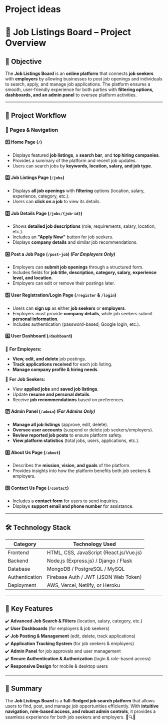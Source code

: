 # Project ideas
# **💼 Job Listings Board – Project Overview**  

## **🎯 Objective**  
The **Job Listings Board** is an **online platform** that connects **job seekers** with **employers** by allowing businesses to post job openings and individuals to search, apply, and manage job applications. The platform ensures a smooth, user-friendly experience for both parties with **filtering options, dashboards, and an admin panel** to oversee platform activities.  

---

## **📌 Project Workflow**  

### **🔗 Pages & Navigation**  

#### **1️⃣ Home Page (`/`)**  
- Displays featured **job listings**, a **search bar**, and **top hiring companies**.  
- Provides a summary of the platform and recent job updates.  
- Users can search jobs by **keywords, location, salary, and job type**.  

#### **2️⃣ Job Listings Page (`/jobs`)**  
- Displays **all job openings** with **filtering** options (location, salary, experience, category, etc.).  
- Users can **click on a job** to view its details.  

#### **3️⃣ Job Details Page (`/jobs/{job-id}`)**  
- Shows **detailed job descriptions** (role, requirements, salary, location, etc.).  
- Includes an **"Apply Now"** button for job seekers.  
- Displays **company details** and similar job recommendations.  

#### **4️⃣ Post a Job Page (`/post-job`)** *(For Employers Only)*  
- Employers can **submit job openings** through a structured form.  
- Includes fields for **job title, description, category, salary, experience level, and location**.  
- Employers can edit or remove their postings later.  

#### **5️⃣ User Registration/Login Page (`/register` & `/login`)**  
- Users can **sign up** as either **job seekers** or **employers**.  
- Employers must provide **company details**, while job seekers submit **personal information**.  
- Includes authentication (password-based, Google login, etc.).  

#### **6️⃣ User Dashboard (`/dashboard`)**  
🔹 **For Employers:**  
- **View, edit, and delete** job postings.  
- **Track applications received** for each job listing.  
- **Manage company profile & hiring needs**.  

🔹 **For Job Seekers:**  
- View **applied jobs** and **saved job listings**.  
- Update **resume and personal details**.  
- Receive **job recommendations** based on preferences.  

#### **7️⃣ Admin Panel (`/admin`)** *(For Admins Only)*  
- **Manage all job listings** (approve, edit, delete).  
- **Oversee user accounts** (suspend or delete job seekers/employers).  
- **Review reported job posts** to ensure platform safety.  
- **View platform statistics** (total jobs, users, applications, etc.).  

#### **8️⃣ About Us Page (`/about`)**  
- Describes the **mission, vision, and goals** of the platform.  
- Provides insights into how the platform benefits both job seekers & employers.  

#### **9️⃣ Contact Us Page (`/contact`)**  
- Includes a **contact form** for users to send inquiries.  
- Displays **support email and phone number** for assistance.  

---

## **🛠️ Technology Stack**  

| **Category**       | **Technology Used** |
|--------------------|--------------------|
| Frontend          | HTML, CSS, JavaScript (React.js/Vue.js) |
| Backend           | Node.js (Express.js) / Django / Flask |
| Database          | MongoDB / PostgreSQL / MySQL |
| Authentication    | Firebase Auth / JWT (JSON Web Token) |
| Deployment       | AWS, Vercel, Netlify, or Heroku |

---

## **🎯 Key Features**  
✔️ **Advanced Job Search & Filters** (location, salary, category, etc.)  
✔️ **User Dashboards** (for employers & job seekers)  
✔️ **Job Posting & Management** (edit, delete, track applications)  
✔️ **Application Tracking System** (for job seekers & employers)  
✔️ **Admin Panel** for job approvals and user management  
✔️ **Secure Authentication & Authorization** (login & role-based access)  
✔️ **Responsive Design** for mobile & desktop users  

---

## **🚀 Summary**  
The **Job Listings Board** is a **full-fledged job search platform** that allows users to find, post, and manage job opportunities efficiently. With **intuitive navigation, role-based access, and robust admin controls**, it provides a seamless experience for both job seekers and employers. 🎯🔍🚀  
